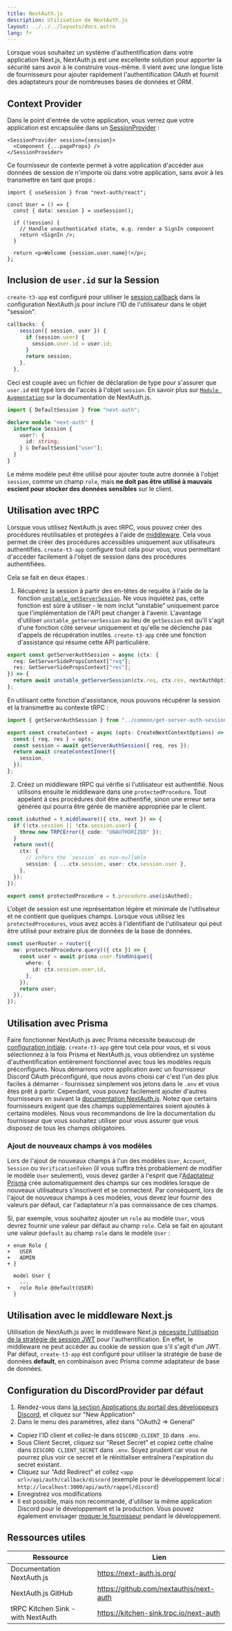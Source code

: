 ```yaml
---
title: NextAuth.js
description: Utilisation de NextAuth.js
layout: ../../../layouts/docs.astro
lang: fr
---
```


Lorsque vous souhaitez un système d'authentification dans votre application Next.js, NextAuth.js est une excellente solution pour apporter la sécurité sans avoir à le construire vous-même. Il vient avec une longue liste de fournisseurs pour ajouter rapidement l'authentification OAuth et fournit des adaptateurs pour de nombreuses bases de données et ORM.

## Context Provider

Dans le point d'entrée de votre application, vous verrez que votre application est encapsulée dans un [SessionProvider](https://next-auth.js.org/getting-started/client#sessionprovider) :

```tsx:pages/_app.tsx
<SessionProvider session={session}>
  <Component {...pageProps} />
</SessionProvider>
```

Ce fournisseur de contexte permet à votre application d'accéder aux données de session de n'importe où dans votre application, sans avoir à les transmettre en tant que props :

```tsx:pages/users/[id].tsx
import { useSession } from "next-auth/react";

const User = () => {
  const { data: session } = useSession();

  if (!session) {
    // Handle unauthenticated state, e.g. render a SignIn component
    return <SignIn />;
  }

  return <p>Welcome {session.user.name}!</p>;
};
```

## Inclusion de `user.id` sur la Session

`create-t3-app` est configuré pour utiliser le [session callback](https://next-auth.js.org/configuration/callbacks#session-callback) dans la configuration NextAuth.js pour inclure l'ID de l'utilisateur dans le objet "session".

```ts:pages/api/auth/[...nextauth].ts
callbacks: {
    session({ session, user }) {
      if (session.user) {
        session.user.id = user.id;
      }
      return session;
    },
  },
```

Ceci est couplé avec un fichier de déclaration de type pour s'assurer que `user.id` est typé lors de l'accès à l'objet `session`. En savoir plus sur [`Module Augmentation`](https://next-auth.js.org/getting-started/typescript#module-augmentation) sur la documentation de NextAuth.js.

```ts:types/next-auth.d.ts
import { DefaultSession } from "next-auth";

declare module "next-auth" {
  interface Session {
    user?: {
      id: string;
    } & DefaultSession["user"];
  }
}
```

Le même modèle peut être utilisé pour ajouter toute autre donnée à l'objet `session`, comme un champ `role`, mais **ne doit pas être utilisé à mauvais escient pour stocker des données sensibles** sur le client.

## Utilisation avec tRPC

Lorsque vous utilisez NextAuth.js avec tRPC, vous pouvez créer des procédures réutilisables et protégées à l'aide de [middleware](https://trpc.io/docs/v10/middlewares). Cela vous permet de créer des procédures accessibles uniquement aux utilisateurs authentifiés. `create-t3-app` configure tout cela pour vous, vous permettant d'accéder facilement à l'objet de session dans des procédures authentifiées.

Cela se fait en deux étapes :

1. Récupérez la session à partir des en-têtes de requête à l'aide de la fonction [`unstable_getServerSession`](https://next-auth.js.org/configuration/nextjs#unstable_getserversession). Ne vous inquiétez pas, cette fonction est sûre à utiliser - le nom inclut "unstable" uniquement parce que l'implémentation de l'API peut changer à l'avenir. L'avantage d'utiliser `unstable_getServerSession` au lieu de `getSession` est qu'il s'agit d'une fonction côté serveur uniquement et qu'elle ne déclenche pas d'appels de récupération inutiles. `create-t3-app` crée une fonction d'assistance qui résume cette API particulière.

```ts:server/common/get-server-auth-session.ts
export const getServerAuthSession = async (ctx: {
  req: GetServerSidePropsContext["req"];
  res: GetServerSidePropsContext["res"];
}) => {
  return await unstable_getServerSession(ctx.req, ctx.res, nextAuthOptions);
};
```

En utilisant cette fonction d'assistance, nous pouvons récupérer la session et la transmettre au contexte tRPC :

```ts:server/trpc/context.ts
import { getServerAuthSession } from "../common/get-server-auth-session";

export const createContext = async (opts: CreateNextContextOptions) => {
  const { req, res } = opts;
  const session = await getServerAuthSession({ req, res });
  return await createContextInner({
    session,
  });
};
```

2. Créez un middleware tRPC qui vérifie si l'utilisateur est authentifié. Nous utilisons ensuite le middleware dans une `protectedProcedure`. Tout appelant à ces procédures doit être authentifié, sinon une erreur sera générée qui pourra être gérée de manière appropriée par le client.

```ts:server/trpc/trpc.ts
const isAuthed = t.middleware(({ ctx, next }) => {
  if (!ctx.session || !ctx.session.user) {
    throw new TRPCError({ code: "UNAUTHORIZED" });
  }
  return next({
    ctx: {
      // infers the `session` as non-nullable
      session: { ...ctx.session, user: ctx.session.user },
    },
  });
});

export const protectedProcedure = t.procedure.use(isAuthed);
```

L'objet de session est une représentation légère et minimale de l'utilisateur et ne contient que quelques champs. Lorsque vous utilisez les `protectedProcedures`, vous avez accès à l'identifiant de l'utilisateur qui peut être utilisé pour extraire plus de données de la base de données.

```ts:server/trpc/router/user.ts
const userRouter = router({
  me: protectedProcedure.query(({ ctx }) => {
    const user = await prisma.user.findUnique({
      where: {
        id: ctx.session.user.id,
      },
    });
    return user;
  }),
});
```

## Utilisation avec Prisma

Faire fonctionner NextAuth.js avec Prisma nécessite beaucoup de [configuration initiale](https://next-auth.js.org/adapters/models/). `create-t3-app` gère tout cela pour vous, et si vous sélectionnez à la fois Prisma et NextAuth.js, vous obtiendrez un système d'authentification entièrement fonctionnel avec tous les modèles requis préconfigurés. Nous démarrons votre application avec un fournisseur Discord OAuth préconfiguré, que nous avons choisi car c'est l'un des plus faciles à démarrer - fournissez simplement vos jetons dans le `.env` et vous êtes prêt à partir. Cependant, vous pouvez facilement ajouter d'autres fournisseurs en suivant la [documentation NextAuth.js](https://next-auth.js.org/providers/). Notez que certains fournisseurs exigent que des champs supplémentaires soient ajoutés à certains modèles. Nous vous recommandons de lire la documentation du fournisseur que vous souhaitez utiliser pour vous assurer que vous disposez de tous les champs obligatoires.

### Ajout de nouveaux champs à vos modèles

Lors de l'ajout de nouveaux champs à l'un des modèles `User`, `Account`, `Session` ou `VerificationToken` (il vous suffira très probablement de modifier le modèle `User` seulement), vous devez garder à l'esprit que l'[Adaptateur Prisma](https://next-auth.js.org/adapters/prisma) crée automatiquement des champs sur ces modèles lorsque de nouveaux utilisateurs s'inscrivent et se connectent. Par conséquent, lors de l'ajout de nouveaux champs à ces modèles, vous devez leur fournir des valeurs par défaut, car l'adaptateur n'a pas connaissance de ces champs.

Si, par exemple, vous souhaitez ajouter un `role` au modèle `User`, vous devrez fournir une valeur par défaut au champ `role`. Cela se fait en ajoutant une valeur `@default` au champ `role` dans le modèle `User` :

```diff:prisma/schema.prisma
+ enum Role {
+   USER
+   ADMIN
+ }

  model User {
    ...
+   role Role @default(USER)
  }
```

## Utilisation avec le middleware Next.js

Utilisation de NextAuth.js avec le middleware Next.js [nécessite l'utilisation de la stratégie de session JWT](https://next-auth.js.org/configuration/nextjs#caveats) pour l'authentification. En effet, le middleware ne peut accéder au cookie de session que s'il s'agit d'un JWT. Par défaut, `create-t3-app` est configuré pour utiliser la stratégie de base de données **default**, en combinaison avec Prisma comme adaptateur de base de données.

## Configuration du DiscordProvider par défaut

1. Rendez-vous dans [la section Applications du portail des développeurs Discord](https://discord.com/developers/applications), et cliquez sur "New Application"
1. Dans le menu des paramètres, allez dans "OAuth2 => General"

- Copiez l'ID client et collez-le dans `DISCORD_CLIENT_ID` dans `.env`.
- Sous Client Secret, cliquez sur "Reset Secret" et copiez cette chaîne dans `DISCORD CLIENT_SECRET` dans `.env`. Soyez prudent car vous ne pourrez plus voir ce secret et le réinitialiser entraînera l'expiration du secret existant.
- Cliquez sur "Add Redirect" et collez `<app url>/api/auth/callback/discord` (exemple pour le développement local : <code class="break-all">http://localhost:3000/api/auth/rappel/discord</code>)
- Enregistrez vos modifications
- Il est possible, mais non recommandé, d'utiliser la même application Discord pour le développement et la production. Vous pouvez également envisager [moquer le fournisseur](https://github.com/trpc/trpc/blob/main/examples/next-prisma-websockets-starter/src/pages/api/auth/%5B...nextauth%5D.ts) pendant le développement.

## Ressources utiles

| Ressource                         | Lien                                    |
| --------------------------------- | --------------------------------------- |
| Documentation NextAuth.js         | https://next-auth.js.org/               |
| NextAuth.js GitHub                | https://github.com/nextauthjs/next-auth |
| tRPC Kitchen Sink - with NextAuth | https://kitchen-sink.trpc.io/next-auth  |
